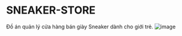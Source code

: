 # SNEAKER-STORE
Đồ án quản lý cửa hàng bán giày Sneaker dành cho giới trẻ.
![image](https://user-images.githubusercontent.com/82451887/187740728-5152ca67-62c9-47cb-a4b6-a77c2b98fd1d.png)

